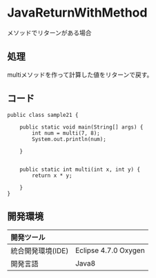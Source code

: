 # JavaReturnWithMethod
メソッドでリターンがある場合

## 処理
multiメソッドを作って計算した値をリターンで戻す。

## コード
```
public class sample21 {

	public static void main(String[] args) {
		int num = multi(7, 8);
		System.out.println(num);

	}


	public static int multi(int x, int y) {
		return x * y;

	}
}
```

## 開発環境
| 開発ツール |  |
|:-|:-|
| 統合開発環境(IDE) | Eclipse 4.7.0 Oxygen |
| 開発言語 | Java8 |
